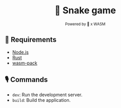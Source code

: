 <div align="center">

  <h1>🐍 Snake game</h1>

<sub>Powered by 🦀 x WASM</sub>

</div>

## 🔮 Requirements

- [Node.js](https://nodejs.org/)
- [Rust](https://www.rust-lang.org/)
- [wasm-pack](https://rustwasm.github.io/wasm-pack/)

## 🎙️ Commands

- `dev`: Run the development server.
- `build`: Build the application.

